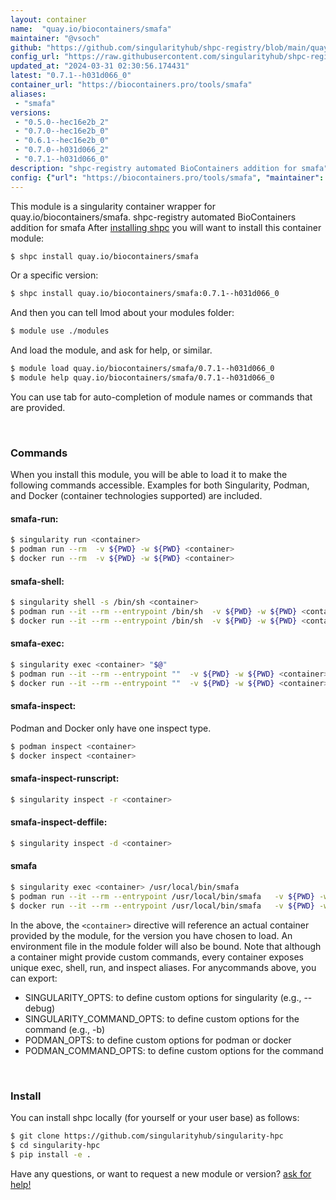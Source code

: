 ```yaml
---
layout: container
name:  "quay.io/biocontainers/smafa"
maintainer: "@vsoch"
github: "https://github.com/singularityhub/shpc-registry/blob/main/quay.io/biocontainers/smafa/container.yaml"
config_url: "https://raw.githubusercontent.com/singularityhub/shpc-registry/main/quay.io/biocontainers/smafa/container.yaml"
updated_at: "2024-03-31 02:30:56.174431"
latest: "0.7.1--h031d066_0"
container_url: "https://biocontainers.pro/tools/smafa"
aliases:
 - "smafa"
versions:
 - "0.5.0--hec16e2b_2"
 - "0.7.0--hec16e2b_0"
 - "0.6.1--hec16e2b_0"
 - "0.7.0--h031d066_2"
 - "0.7.1--h031d066_0"
description: "shpc-registry automated BioContainers addition for smafa"
config: {"url": "https://biocontainers.pro/tools/smafa", "maintainer": "@vsoch", "description": "shpc-registry automated BioContainers addition for smafa", "latest": {"0.7.1--h031d066_0": "sha256:e24554eb329336135b0d814f505140cea41ae4d3b4c19e293039715f7f0e2107"}, "tags": {"0.5.0--hec16e2b_2": "sha256:bfab3052298105cd88386083a2cca6b77dba01f1f0768276a8ab87f0941b4c12", "0.7.0--hec16e2b_0": "sha256:4c24f70d2287dc1f9c8cd69c0ee923fb062e0ef5f0ef56b4a346cf45fc6ff1a5", "0.6.1--hec16e2b_0": "sha256:495a070b0e9fc09638cd9e2d98edcddf2795907ed37970533074ca633269a378", "0.7.0--h031d066_2": "sha256:89c7df4ea7cf7821710931fda7d8ddac12298dcb297412174ddb503b073e0270", "0.7.1--h031d066_0": "sha256:e24554eb329336135b0d814f505140cea41ae4d3b4c19e293039715f7f0e2107"}, "docker": "quay.io/biocontainers/smafa", "aliases": {"smafa": "/usr/local/bin/smafa"}}
---
```


This module is a singularity container wrapper for quay.io/biocontainers/smafa.
shpc-registry automated BioContainers addition for smafa
After [installing shpc](#install) you will want to install this container module:


```bash
$ shpc install quay.io/biocontainers/smafa
```

Or a specific version:

```bash
$ shpc install quay.io/biocontainers/smafa:0.7.1--h031d066_0
```

And then you can tell lmod about your modules folder:

```bash
$ module use ./modules
```

And load the module, and ask for help, or similar.

```bash
$ module load quay.io/biocontainers/smafa/0.7.1--h031d066_0
$ module help quay.io/biocontainers/smafa/0.7.1--h031d066_0
```

You can use tab for auto-completion of module names or commands that are provided.

<br>

### Commands

When you install this module, you will be able to load it to make the following commands accessible.
Examples for both Singularity, Podman, and Docker (container technologies supported) are included.

#### smafa-run:

```bash
$ singularity run <container>
$ podman run --rm  -v ${PWD} -w ${PWD} <container>
$ docker run --rm  -v ${PWD} -w ${PWD} <container>
```

#### smafa-shell:

```bash
$ singularity shell -s /bin/sh <container>
$ podman run --it --rm --entrypoint /bin/sh  -v ${PWD} -w ${PWD} <container>
$ docker run --it --rm --entrypoint /bin/sh  -v ${PWD} -w ${PWD} <container>
```

#### smafa-exec:

```bash
$ singularity exec <container> "$@"
$ podman run --it --rm --entrypoint ""  -v ${PWD} -w ${PWD} <container> "$@"
$ docker run --it --rm --entrypoint ""  -v ${PWD} -w ${PWD} <container> "$@"
```

#### smafa-inspect:

Podman and Docker only have one inspect type.

```bash
$ podman inspect <container>
$ docker inspect <container>
```

#### smafa-inspect-runscript:

```bash
$ singularity inspect -r <container>
```

#### smafa-inspect-deffile:

```bash
$ singularity inspect -d <container>
```


#### smafa

```bash
$ singularity exec <container> /usr/local/bin/smafa
$ podman run --it --rm --entrypoint /usr/local/bin/smafa   -v ${PWD} -w ${PWD} <container> -c " $@"
$ docker run --it --rm --entrypoint /usr/local/bin/smafa   -v ${PWD} -w ${PWD} <container> -c " $@"
```



In the above, the `<container>` directive will reference an actual container provided
by the module, for the version you have chosen to load. An environment file in the
module folder will also be bound. Note that although a container
might provide custom commands, every container exposes unique exec, shell, run, and
inspect aliases. For anycommands above, you can export:

 - SINGULARITY_OPTS: to define custom options for singularity (e.g., --debug)
 - SINGULARITY_COMMAND_OPTS: to define custom options for the command (e.g., -b)
 - PODMAN_OPTS: to define custom options for podman or docker
 - PODMAN_COMMAND_OPTS: to define custom options for the command

<br>

### Install

You can install shpc locally (for yourself or your user base) as follows:

```bash
$ git clone https://github.com/singularityhub/singularity-hpc
$ cd singularity-hpc
$ pip install -e .
```

Have any questions, or want to request a new module or version? [ask for help!](https://github.com/singularityhub/singularity-hpc/issues)